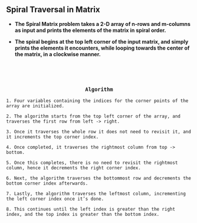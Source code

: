 ## Spiral Traversal in Matrix

* **The Spiral Matrix problem takes a 2-D array of n-rows and m-columns as input and prints the elements of the matrix in spiral order.**

* **The spiral begins at the top left corner of the input matrix, and simply prints the elements it encounters, while looping towards the center of the matrix, in a clockwise manner.**
#
</br>

### <p align="center"> `Algorithm` </p>

```
1. Four variables containing the indices for the corner points of the array are initialized.

2. The algorithm starts from the top left corner of the array, and traverses the first row from left -> right.

3. Once it traverses the whole row it does not need to revisit it, and it increments the top corner index.

4. Once completed, it traverses the rightmost column from top -> bottom.

5. Once this completes, there is no need to revisit the rightmost column, hence it decrements the right corner index.

6. Next, the algorithm traverses the bottommost row and decrements the bottom corner index afterwards.

7. Lastly, the algorithm traverses the leftmost column, incrementing the left corner index once it’s done.

8. This continues until the left index is greater than the right index, and the top index is greater than the bottom index.
```
